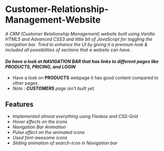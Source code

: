 # Customer-Relationship-Management-Website
*A  CRM (Customer Relationship Management) website built using Vanilla HTML5 and Advanced CSS3 and little bit of JavaScript for toggling the navigation bar. Tried to enhance the UI by giving it a premium look & included all possibilities of sections that a website can have.*

#### *Do have a look at **NAVIGATION BAR** that has links to different pages like **PRODUCTS, PRICING, and LOGIN***
* Have a look on **PRODUCTS** webpage it has good content compared to other pages.
* *Note : **CUSTOMERS** page isn't built yet.*

## **Features**
* *Implemented almost everything using Flexbox and CSS-Grid*
* *Hover effects on the icons*
* *Navigation Bar Animation*
* *Pulse effect on the animated icons*
* *Used font-awesome icons*
* *Sliding animation of search-icon in Navigation bar*
